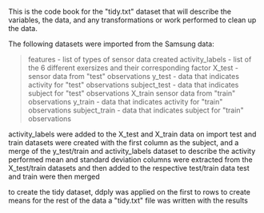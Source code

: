 This is the code book for the "tidy.txt" dataset that will describe the variables, the data, and any transformations or work performed to clean up the data.

The following datasets were imported from the Samsung data:
> features - list of types of sensor data created
> activity_labels - list of the 6 different exersizes and their corresponding factor
> X_test - sensor data from "test" observations
> y_test - data that indicates activity for "test" observations 
> subject_test - data that indicates subject for "test" observations
> X_train sensor data from "train" observations
> y_train - data that indicates activity for "train" observations
> subject_train - data that indicates subject for "train" observations

activity_labels were added to the X_test and X_train data on import
test and train datasets were created with the first column as the subject, and a merge of the y_test/train and activity_labels dataset to describe the activity performed
mean and standard deviation columns were extracted from the X_test/train datasets and then added to the respective test/train data
test and train were then merged

to create the tidy dataset, ddply was applied on the first to rows to create means for the rest of the data
a "tidy.txt" file was written with the results
